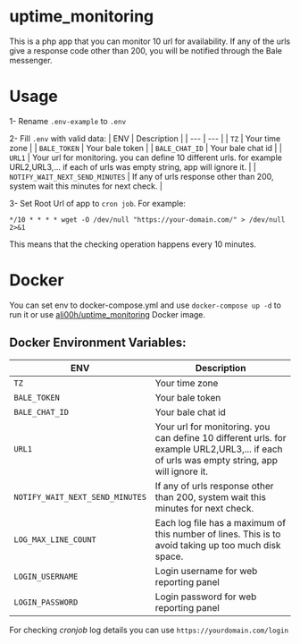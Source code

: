 # uptime_monitoring
This is a php app that you can monitor 10 url for availability. If any of the urls give a response code other than 200, you will be notified through the Bale messenger.

# Usage
1- Rename `.env-example` to `.env`

2- Fill `.env` with valid data:
| ENV | Description |
| --- | --- |
| `TZ` | Your time zone |
| `BALE_TOKEN` | Your bale token |
| `BALE_CHAT_ID` | Your bale chat id |
| `URL1` | Your url for monitoring. you can define 10 different urls. for example URL2,URL3,... if each of urls was empty string, app will ignore it. |
| `NOTIFY_WAIT_NEXT_SEND_MINUTES` | If any of urls response other than 200, system wait this minutes for next check. |    

3- Set Root Url of app to `cron job`. For example:
```
*/10 * * * * wget -O /dev/null "https://your-domain.com/" > /dev/null 2>&1
```
This means that the checking operation happens every 10 minutes.

# Docker
You can set env to docker-compose.yml and use `docker-compose up -d` to run it or use [ali00h/uptime_monitoring](https://hub.docker.com/r/ali00h/uptime_monitoring) Docker image.

## Docker Environment Variables:

| ENV | Description |
| --- | --- |
| `TZ` | Your time zone |
| `BALE_TOKEN` | Your bale token |
| `BALE_CHAT_ID` | Your bale chat id |
| `URL1` | Your url for monitoring. you can define 10 different urls. for example URL2,URL3,... if each of urls was empty string, app will ignore it. |
| `NOTIFY_WAIT_NEXT_SEND_MINUTES` | If any of urls response other than 200, system wait this minutes for next check. |   
| `LOG_MAX_LINE_COUNT` | Each log file has a maximum of this number of lines. This is to avoid taking up too much disk space. |
| `LOGIN_USERNAME` | Login username for web reporting panel |
| `LOGIN_PASSWORD` | Login password for web reporting panel |

For checking *cronjob* log details you can use `https://yourdomain.com/login` 